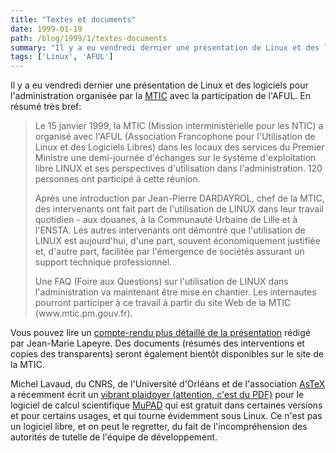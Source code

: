 ```yaml
---
title: "Textes et documents"
date: 1999-01-19
path: /blog/1999/1/textes-documents
summary: "Il y a eu vendredi dernier une présentation de Linux et des logiciels pour l'administration organisée par la MTIC avec la participation de l'AFUL."
tags: ['Linux', 'AFUL']
---
```


<P>
Il y a eu vendredi dernier une présentation de Linux et
des logiciels pour l'administration organisée par la <A HREF="http://www.mtic.pm.gouv.fr/">MTIC</A> avec la participation de
l'AFUL. En résumé très bref:
</P>

<BLOCKQUOTE>
<P>Le 15 janvier 1999, la MTIC (Mission interministérielle pour les NTIC) a
organisé avec l'AFUL (Association Francophone pour l'Utilisation de Linux et
des Logiciels Libres) dans les locaux des services du Premier Ministre une
demi-journée d'échanges sur le système d'exploitation libre LINUX et ses
perspectives d'utilisation dans l'administration. 120 personnes ont
participé à cette réunion.</P>

<P>Après une introduction par Jean-Pierre DARDAYROL, chef de la MTIC, des
intervenants ont fait part de l'utilisation de LINUX dans leur travail
quotidien - aux douanes, à la Communauté Urbaine de Lille et à l'ENSTA. Les
autres intervenants ont démontré que l'utilisation de LINUX est aujourd'hui,
d'une part, souvent économiquement justifiée et, d'autre part, facilitée par
l'émergence de sociétés assurant un support technique professionnel.</P>

<P>Une FAQ (Foire aux Questions) sur l'utilisation de LINUX dans
l'administration va maintenant être mise en chantier. Les internautes
pourront participer à ce travail à partir du site Web de la MTIC
(www.mtic.pm.gouv.fr).</P>

</BLOCKQUOTE>
<P>
Vous pouvez lire un <A HREF="http://www.linux-center.org/articles/9901/mtic.txt">compte-rendu
plus détaillé de la présentation</A> rédigé par Jean-Marie Lapeyre.
Des documents (résumés des interventions et copies des transparents)
seront également bientôt disponibles sur le site de la MTIC.
</P>

<P>
Michel Lavaud, du CNRS, de l'Université d'Orléans et de l'association <A HREF="http://www.univ-orleans.fr/EXT/ASTEX/">AsTeX</A> a récemment écrit un
<A HREF="http://www.loria.fr/~zimmerma/mupad/Whymup.pdf">vibrant plaidoyer
(attention, c'est du PDF)</A> pour le logiciel de calcul scientifique
<A HREF="http://www.mupad.de/">MuPAD</A> qui est gratuit dans certaines
versions et pour certains usages, et qui tourne évidemment sous Linux.
Ce n'est pas un logiciel libre, et on peut le regretter, du fait de
l'incompréhension des autorités de tutelle de l'équipe de développement.
</P>


